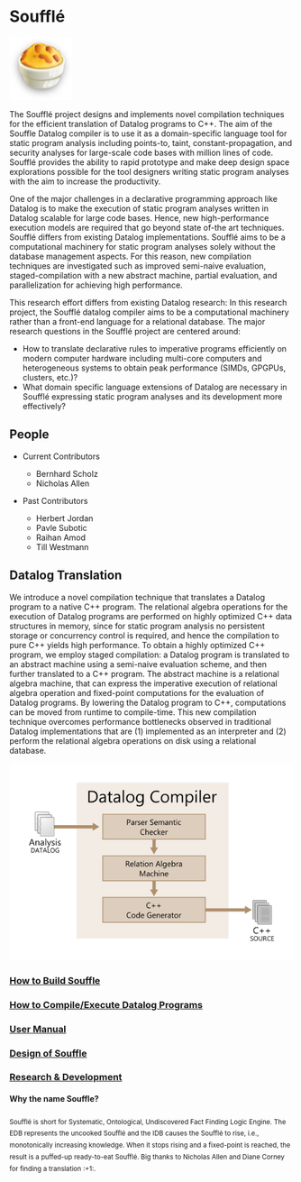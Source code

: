 # Soufflé 
![souffle](images/souffle.png)

The Soufflé project designs and implements novel compilation techniques for the efficient translation of Datalog programs to C++. The aim of the Souffle Datalog compiler is to use it as a domain-specific language tool for static program analysis including points-to, taint, constant-propagation, and security analyses for large-scale code bases with million lines of code. Soufflé provides the ability to rapid prototype
and make deep design space explorations possible for the tool designers writing static
program analyses with the aim to increase the productivity.

One of the major challenges in a declarative programming approach like Datalog is to make
the execution of static program analyses written in Datalog scalable for large code bases.
Hence, new high-performance execution models are required that go beyond state of-the art
techniques. Soufflé differs from existing Datalog implementations. Soufflé aims to be a
computational machinery for static program analyses solely without the database
management aspects. For this reason, new compilation techniques are investigated such as improved semi-naive evaluation, staged-compilation with a new abstract machine, partial evaluation, and parallelization for achieving high performance.

This research effort differs from existing Datalog research: In this research project, the Soufflé datalog compiler aims to be a computational machinery rather than a front-end language for a relational database. The major research questions in the Soufflé project are centered around:
* How to translate declarative rules to imperative programs efficiently on modern
computer hardware including multi-core computers and heterogeneous systems to obtain peak performance
(SIMDs, GPGPUs, clusters, etc.)?
* What domain specific language extensions of Datalog are necessary in Soufflé
expressing static program analyses and its development more effectively?


## People 

* Current Contributors
   * Bernhard Scholz
   * Nicholas Allen


* Past Contributors
   * Herbert Jordan
   * Pavle Subotic
   * Raihan Amod
   * Till Westmann



 

## Datalog Translation

We introduce a novel compilation technique that translates a Datalog program to a native
C++ program. The relational algebra operations for the execution of Datalog programs
are performed on highly optimized C++ data structures in memory, since for static program
analysis no persistent storage or concurrency control is required, and hence the compilation
to pure C++ yields high performance.
To obtain a highly optimized C++ program, we employ staged compilation: a Datalog
program is translated to an abstract machine using a semi-naive evaluation scheme, and then
further translated to a C++ program. The abstract machine is a relational algebra machine,
that can express the imperative execution of relational algebra operation and
fixed-point computations for the evaluation of Datalog programs. By lowering the
Datalog program to C++, computations can be moved from runtime to compile-time. 
This new compilation technique overcomes performance bottlenecks observed in traditional
Datalog implementations that are (1) implemented as an interpreter
and (2) perform the relational algebra operations on disk using a relational database.

![souffle-compiler](images/souffle-compiler.png)

### [How to Build Souffle](build)

### [How to Compile/Execute Datalog Programs](compile_execute)

### [User Manual](user-manual) 

### [Design of Souffle](Internals)

### [Research & Development](Ideas)

#### Why the name Souffle?
<sub>
Soufflé  is short for Systematic, Ontological, Undiscovered Fact Finding Logic Engine. The EDB represents the
uncooked Soufflé  and the IDB causes the Soufflé  to rise, i.e., monotonically increasing knowledge. When it stops rising and a fixed-point is reached, the result is a puffed-up ready-to-eat Soufflé. Big thanks to Nicholas Allen and Diane Corney for finding a translation :+1:.
</sub>

